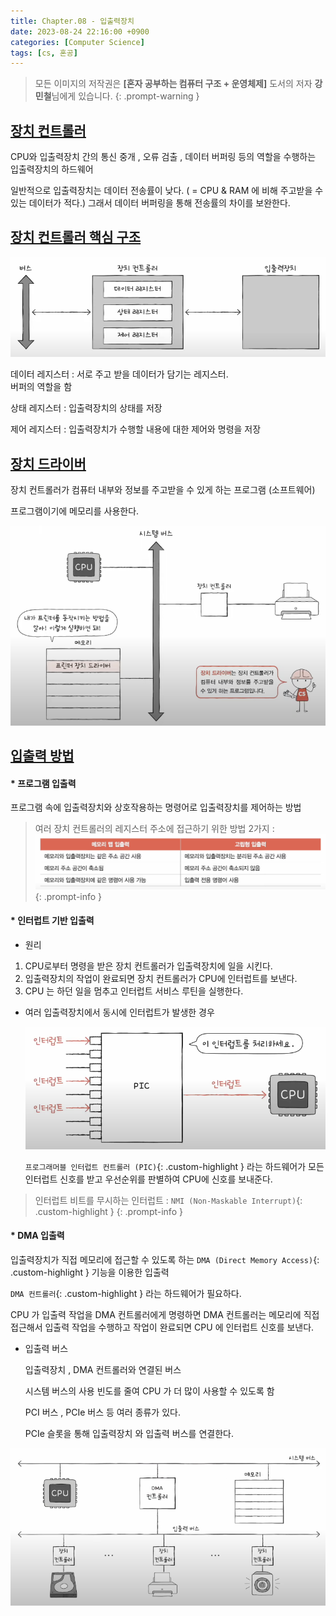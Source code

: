 ```yaml
---
title: Chapter.08 - 입출력장치
date: 2023-08-24 22:16:00 +0900
categories: [Computer Science]
tags: [cs, 혼공]
---
```


> 모든 이미지의 저작권은 **[혼자 공부하는 컴퓨터 구조 + 운영체제]** 도서의 저자 **강민철**님에게 있습니다.
{: .prompt-warning }

## **<u>장치 컨트롤러</u>**

CPU와 입출력장치 간의 통신 중개 , 오류 검출 , 데이터 버퍼링 등의 역할을 수행하는 입출력장치의 하드웨어

일반적으로 입출력장치는 데이터 전송률이 낮다. ( = CPU & RAM 에 비해 주고받을 수 있는 데이터가 적다.) 그래서 데이터 버퍼링을 통해 전송률의 차이를 보완한다.

## **<u>장치 컨트롤러 핵심 구조</u>**

![8-1.png](/assets/img/posts/cs/8-1.png)

데이터 레지스터
: 서로 주고 받을 데이터가 담기는 레지스터.<br>버퍼의 역할을 함

상태 레지스터
: 입출력장치의 상태를 저장

제어 레지스터
: 입출력장치가 수행할 내용에 대한 제어와 명령을 저장

## **<u>장치 드라이버</u>**

장치 컨트롤러가 컴퓨터 내부와 정보를 주고받을 수 있게 하는 프로그램 (소프트웨어)

프로그램이기에 메모리를 사용한다.

![8-2.png](/assets/img/posts/cs/8-2.png)

## **<u>입출력 방법</u>**

#### **\* 프로그램 입출력**

프로그램 속에 입출력장치와 상호작용하는 명령어로 입출력장치를 제어하는 방법

> 여러 장치 컨트롤러의 레지스터 주소에 접근하기 위한 방법 2가지
> : 
> ![8-3.png](/assets/img/posts/cs/8-3.png)
{: .prompt-info }

#### **\* 인터럽트 기반 입출력**

- 원리
1. CPU로부터 명령을 받은 장치 컨트롤러가 입출력장치에 일을 시킨다.  
2. 입출력장치의 작업이 완료되면 장치 컨트롤러가 CPU에 인터럽트를 보낸다.  
3. CPU 는 하던 일을 멈추고 인터럽트 서비스 루틴을 실행한다.
    

- 여러 입출력장치에서 동시에 인터럽트가 발생한 경우
    
    ![8-4.png](/assets/img/posts/cs/8-4.png)
    
    `프로그래머블 인터럽트 컨트롤러 (PIC)`{: .custom-highlight } 라는 하드웨어가 모든 인터럽트 신호를 받고 우선순위를 판별하여 CPU에 신호를 보내준다.
    
> 인터럽트 비트를 무시하는 인터럽트 : `NMI (Non-Maskable Interrupt)`{: .custom-highlight }
{: .prompt-info }

#### **\* DMA 입출력**

입출력장치가 직접 메모리에 접근할 수 있도록 하는 `DMA (Direct Memory Access)`{: .custom-highlight } 기능을 이용한 입출력

`DMA 컨트롤러`{: .custom-highlight } 라는 하드웨어가 필요하다.

CPU 가 입출력 작업을 DMA 컨트롤러에게 명령하면 DMA 컨트롤러는 메모리에 직접 접근해서 입출력 작업을 수행하고 작업이 완료되면 CPU 에 인터럽트 신호를 보낸다.

- 입출력 버스
    
    입출력장치 , DMA 컨트롤러와 연결된 버스
    
    시스템 버스의 사용 빈도를 줄여 CPU 가 더 많이 사용할 수 있도록 함
    
    PCI 버스 , PCIe 버스 등 여러 종류가 있다.
    
    PCIe 슬롯을 통해 입출력장치 와 입출력 버스를 연결한다.
    
![8-5.png](/assets/img/posts/cs/8-5.png)